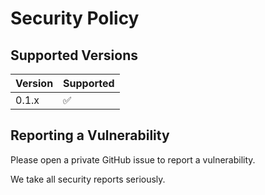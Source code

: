 # Security Policy

<!--start-->
## Supported Versions

| Version | Supported |
| ------- | --------- |
| 0.1.x   | ✅        |

## Reporting a Vulnerability

Please open a private GitHub issue to report a vulnerability.

We take all security reports seriously.
<!--end-->
